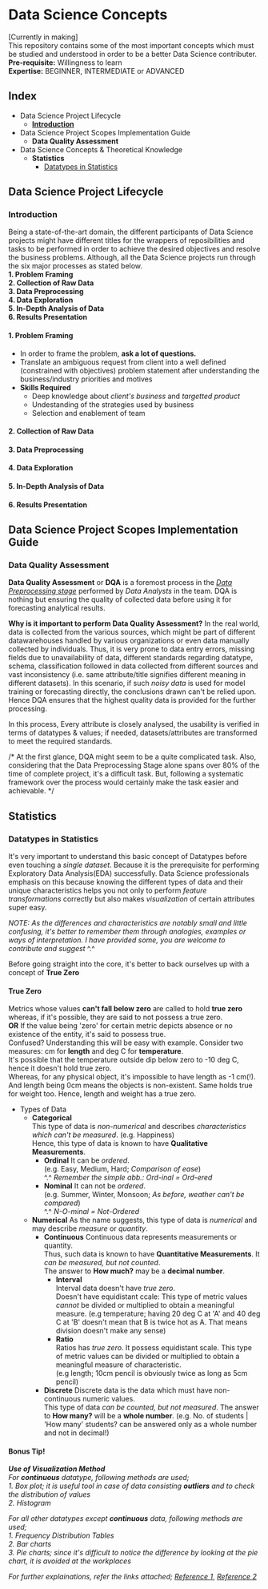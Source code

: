 # Data Science Concepts
[Currently in making]  
This repository contains some of the most important concepts which must be studied and understood in order to be a better Data Science contributer.   
**Pre-requisite:** Willingness to learn  
**Expertise:** BEGINNER, INTERMEDIATE or ADVANCED  
  
## Index  
- Data Science Project Lifecycle
    - [**Introduction**](#introduction)
- Data Science Project Scopes Implementation Guide
    - **Data Quality Assessment**
- Data Science Concepts & Theoretical Knowledge
    - **Statistics**  
        - [Datatypes in Statistics](#datatypes-in-statistics)  
    
## Data Science Project Lifecycle
 
### Introduction
Being a state-of-the-art domain, the different participants of Data Science projects might have different titles for the wrappers of reposibilities and tasks to be performed in order to achieve the desired objectives and resolve the business problems. Although, all the Data Science projects run through the six major processes as stated below.  
**1. Problem Framing**  
**2. Collection of Raw Data**  
**3. Data Preprocessing**  
**4. Data Exploration**  
**5. In-Depth Analysis of Data**  
**6. Results Presentation**  

#### 1. Problem Framing
- In order to frame the problem, **ask a lot of questions.**
- Translate an ambiguous request from client into a well defined (constrained with objectives) problem statement after understanding the business/industry priorities and motives
- **Skills Required**
    - Deep knowledge about *client's business* and *targetted product*
    - Undestanding of the strategies used by business 
    - Selection and enablement of team

#### 2. Collection of Raw Data

#### 3. Data Preprocessing

#### 4. Data Exploration

#### 5. In-Depth Analysis of Data

#### 6. Results Presentation

## Data Science Project Scopes Implementation Guide

### Data Quality Assessment
**Data Quality Assessment** or **DQA** is a foremost process in the [*Data Preprocessing stage*](#data-science-project-lifecycle) performed by *Data Analysts* in the team. DQA is nothing but ensuring the quality of collected data before using it for forecasting analytical results.      
  
**Why is it important to perform Data Quality Assessment?**
In the real world, data is collected from the various sources, which might be part of different datawarehouses handled by various organizations or even data manually collected by individuals. Thus, it is very prone to data entry errors, missing fields due to unavailability of data, different standards regarding datatype, schema, classification followed in data collected from different sources and vast inconsistency (i.e. same attribute/title signifies different meaning in different datasets).  In this scenario, if such *noisy data* is used for model training or forecasting directly, the conclusions drawn can't be relied upon.  
Hence DQA ensures that the highest quality data is provided for the further processing.  
  
In this process, Every attribute is closely analysed, the usability is verified in terms of datatypes & values; if needed, datasets/attributes are transformed to meet the required standards.  

/*
At the first glance, DQA might seem to be a quite complicated task. Also, considering that the Data Preprocessing Stage alone spans over 80% of the time of complete project, it's a difficult task. But, following a systematic framework over the process would certainly make the task easier and achievable. 
*/

 ## Statistics
 
 ### Datatypes in Statistics
 It's very important to understand this basic concept of Datatypes before even touching a *single dataset*.  Because it is the prerequisite for performing Exploratory Data Analysis(EDA) successfully. Data Science professionals emphasis on this because knowing the different types of data and their unique characteristics helps you not only to perform *feature transformations* correctly but also makes *visualization* of certain attributes super easy.

*NOTE: As the differences and characteristics are notably small and little confusing, it's better to remember them through analogies, examples or ways of interpretation. I have provided some, you are welcome to contribute and suggest* ^.^

Before going straight into the core, it's better to back ourselves up with a concept of **True Zero**
#### True Zero
Metrics whose values **can't fall below zero** are called to hold **true zero** whereas, if it's possible, they are said to not possess a true zero.  
**OR** If the value being 'zero' for certain metric depicts absence or no existence of the entity, it's said to possess true.  
Confused? Understanding this will be easy with example. Consider two measures: cm for **length** and deg C for **temperature**.  
It's possible that the temperature outside dip below zero to -10 deg C, hence it doesn't hold true zero.  
Whereas, for any physical object, it's impossible to have length as -1 cm(!). And length being 0cm means the objects is non-existent. Same holds true for weight too. Hence, length and weight has a true zero.  

- Types of Data  
   - **Categorical**  
   This type of data is *non-numerical* and describes *characteristics which can't be measured*. (e.g. Happiness)  
   Hence, this type of data is known to have **Qualitative Measurements**.
      - **Ordinal**
      It can be *ordered*.  
      (e.g. Easy, Medium, Hard; *Comparison of ease*)  
      ^.^ *Remember the simple abb.: Ord-inal = Ord-ered*
      - **Nominal**
      It can not be *ordered*.  
      (e.g. Summer, Winter, Monsoon; *As before, weather can't be compared*)  
      ^.^ *N-O-minal = Not-Ordered*  
    - **Numerical**
    As the name suggests, this type of data is *numerical* and may describe *measure* or *quantity*.  
      - **Continuous**
      Continuous data represents measurements or quantity.  
      Thus, such data is known to have **Quantitative Measurements**.
      It *can be measured, but not counted*.  
      The answer to **How much?** may be a **decimal number**.  
        - **Interval**  
        Interval data doesn't have *true zero*.  
        Doesn't have equidistant ccale: This type of metric values *cannot* be divided or multiplied to obtain a meaningful measure. 
        (e.g temperature; having 20 deg C at 'A' and 40 deg C at 'B' doesn't mean that B is twice hot as A. That means division doesn't make any sense)  
        - **Ratio**  
        Ratios has *true zero*.
        It possess equidistant scale. This type of metric values can be divided or multiplied to obtain a meaningful measure of characteristic.   
        (e.g length; 10cm pencil is obviously twice as long as 5cm pencil)  
      - **Discrete**
      Discrete data is the data which must have non-continuous numeric values.  
      This type of data *can be counted, but not measured*.
      The answer to **How many?** will be a **whole number**.
      (e.g. No. of students | 'How many' students? can be answered only as a whole number and not in decimal!)  
      
#### Bonus Tip!  
_**Use of Visualization Method**_  
_For **continuous** datatype, following methods are used;_  
_1. Box plot; it is useful tool in case of data consisting **outliers** and to check the distribution of values_  
_2. Histogram_  
  
_For all other datatypes except **continuous** data, following methods are used;_  
_1. Frequency Distribution Tables_  
_2. Bar charts_  
_3. Pie charts; since it's difficult to notice the difference by looking at the pie chart, it is avoided at the workplaces_  
  
_For further explainations, refer the links attached;_
_[Reference 1](https://towardsdatascience.com/data-types-in-statistics-347e152e8bee)_,
_[Reference 2](https://www.questionpro.com/blog/ratio-scale-vs-interval-scale)_
 
